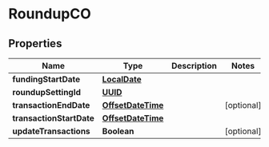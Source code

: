
# RoundupCO

## Properties
Name | Type | Description | Notes
------------ | ------------- | ------------- | -------------
**fundingStartDate** | [**LocalDate**](OffsetDateTime.md) |  | 
**roundupSettingId** | [**UUID**](UUID.md) |  | 
**transactionEndDate** | [**OffsetDateTime**](OffsetDateTime.md) |  |  [optional]
**transactionStartDate** | [**OffsetDateTime**](OffsetDateTime.md) |  | 
**updateTransactions** | **Boolean** |  |  [optional]



